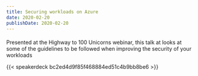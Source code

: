 ```yaml
---
title: Securing workloads on Azure
date: 2020-02-20
publishDate: 2020-02-20
---
```

#### 

Presented at the Highway to 100 Unicorns webinar, this talk at looks at some of the guidelines to be followed when improving the security of your workloads

{{< speakerdeck bc2ed4d9f85f468884ed51c4b9bb8be6 >}}
